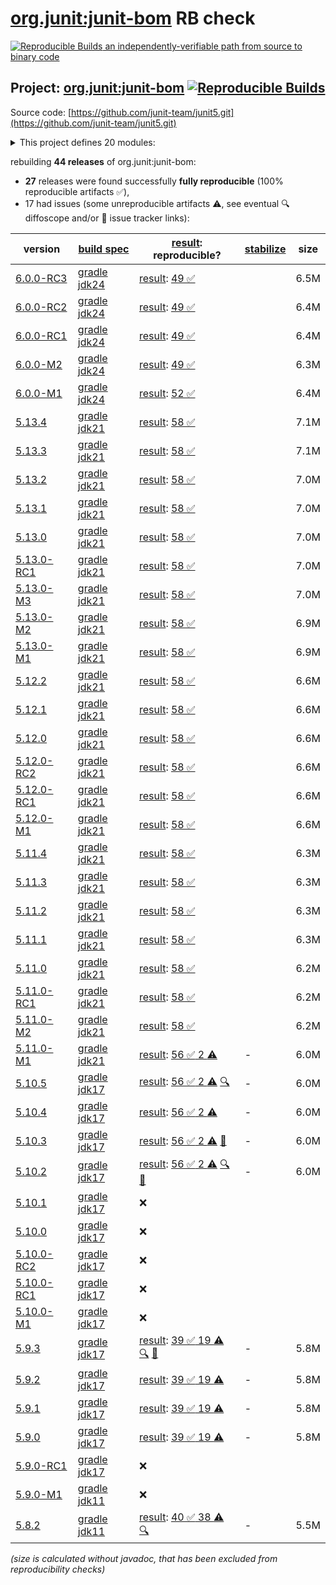 [org.junit:junit-bom](https://central.sonatype.com/artifact/org.junit/junit-bom/versions) RB check
=======

[![Reproducible Builds](https://reproducible-builds.org/images/logos/rb.svg) an independently-verifiable path from source to binary code](https://reproducible-builds.org/)

## Project: [org.junit:junit-bom](https://central.sonatype.com/artifact/org.junit/junit-bom/versions) [![Reproducible Builds](https://img.shields.io/endpoint?url=https://raw.githubusercontent.com/jvm-repo-rebuild/reproducible-central/master/content/org/junit/junit5/badge.json)](https://github.com/jvm-repo-rebuild/reproducible-central/blob/master/content/org/junit/junit5/README.md)

Source code: [https://github.com/junit-team/junit5.git](https://github.com/junit-team/junit5.git)

<details><summary>This project defines 20 modules:</summary>

* [org.junit.jupiter:junit-jupiter](https://central.sonatype.com/artifact/org.junit.jupiter/junit-jupiter/overview)
* [org.junit.jupiter:junit-jupiter-api](https://central.sonatype.com/artifact/org.junit.jupiter/junit-jupiter-api/overview)
* [org.junit.jupiter:junit-jupiter-engine](https://central.sonatype.com/artifact/org.junit.jupiter/junit-jupiter-engine/overview)
* [org.junit.jupiter:junit-jupiter-migrationsupport](https://central.sonatype.com/artifact/org.junit.jupiter/junit-jupiter-migrationsupport/overview)
* [org.junit.jupiter:junit-jupiter-params](https://central.sonatype.com/artifact/org.junit.jupiter/junit-jupiter-params/overview)
* [org.junit.platform:junit-platform-commons](https://central.sonatype.com/artifact/org.junit.platform/junit-platform-commons/overview)
* [org.junit.platform:junit-platform-console](https://central.sonatype.com/artifact/org.junit.platform/junit-platform-console/overview)
* [org.junit.platform:junit-platform-console-standalone](https://central.sonatype.com/artifact/org.junit.platform/junit-platform-console-standalone/overview)
* [org.junit.platform:junit-platform-engine](https://central.sonatype.com/artifact/org.junit.platform/junit-platform-engine/overview)
* [org.junit.platform:junit-platform-jfr](https://central.sonatype.com/artifact/org.junit.platform/junit-platform-jfr/overview)
* [org.junit.platform:junit-platform-launcher](https://central.sonatype.com/artifact/org.junit.platform/junit-platform-launcher/overview)
* [org.junit.platform:junit-platform-reporting](https://central.sonatype.com/artifact/org.junit.platform/junit-platform-reporting/overview)
* [org.junit.platform:junit-platform-runner](https://central.sonatype.com/artifact/org.junit.platform/junit-platform-runner/overview)
* [org.junit.platform:junit-platform-suite](https://central.sonatype.com/artifact/org.junit.platform/junit-platform-suite/overview)
* [org.junit.platform:junit-platform-suite-api](https://central.sonatype.com/artifact/org.junit.platform/junit-platform-suite-api/overview)
* [org.junit.platform:junit-platform-suite-commons](https://central.sonatype.com/artifact/org.junit.platform/junit-platform-suite-commons/overview)
* [org.junit.platform:junit-platform-suite-engine](https://central.sonatype.com/artifact/org.junit.platform/junit-platform-suite-engine/overview)
* [org.junit.platform:junit-platform-testkit](https://central.sonatype.com/artifact/org.junit.platform/junit-platform-testkit/overview)
* [org.junit.vintage:junit-vintage-engine](https://central.sonatype.com/artifact/org.junit.vintage/junit-vintage-engine/overview)
* [org.junit:junit-bom](https://central.sonatype.com/artifact/org.junit/junit-bom/overview)
</details>

rebuilding **44 releases** of org.junit:junit-bom:
- **27** releases were found successfully **fully reproducible** (100% reproducible artifacts :white_check_mark:),
- 17 had issues (some unreproducible artifacts :warning:, see eventual :mag: diffoscope and/or :memo: issue tracker links):

| version | [build spec](/BUILDSPEC.md) | [result](https://reproducible-builds.org/docs/jvm/): reproducible? | [stabilize](https://github.com/google/oss-rebuild/blob/main/cmd/stabilize/README.md) | size |
| -- | --------- | ------ | ------ | -- |
| [6.0.0-RC3](https://central.sonatype.com/artifact/org.junit/junit-bom/6.0.0-RC3/pom) | [gradle jdk24](junit5-6.0.0-RC3.buildspec) | [result](junit-bom-6.0.0-RC3.buildinfo): [49 :white_check_mark: ](junit-bom-6.0.0-RC3.buildcompare) | | 6.5M |
| [6.0.0-RC2](https://central.sonatype.com/artifact/org.junit/junit-bom/6.0.0-RC2/pom) | [gradle jdk24](junit5-6.0.0-RC2.buildspec) | [result](junit-bom-6.0.0-RC2.buildinfo): [49 :white_check_mark: ](junit-bom-6.0.0-RC2.buildcompare) | | 6.4M |
| [6.0.0-RC1](https://central.sonatype.com/artifact/org.junit/junit-bom/6.0.0-RC1/pom) | [gradle jdk24](junit5-6.0.0-RC1.buildspec) | [result](junit-bom-6.0.0-RC1.buildinfo): [49 :white_check_mark: ](junit-bom-6.0.0-RC1.buildcompare) | | 6.4M |
| [6.0.0-M2](https://central.sonatype.com/artifact/org.junit/junit-bom/6.0.0-M2/pom) | [gradle jdk24](junit5-6.0.0-M2.buildspec) | [result](junit-bom-6.0.0-M2.buildinfo): [49 :white_check_mark: ](junit-bom-6.0.0-M2.buildcompare) | | 6.3M |
| [6.0.0-M1](https://central.sonatype.com/artifact/org.junit/junit-bom/6.0.0-M1/pom) | [gradle jdk24](junit5-6.0.0-M1.buildspec) | [result](junit-bom-6.0.0-M1.buildinfo): [52 :white_check_mark: ](junit-bom-6.0.0-M1.buildcompare) | | 6.4M |
| [5.13.4](https://central.sonatype.com/artifact/org.junit/junit-bom/5.13.4/pom) | [gradle jdk21](junit5-5.13.4.buildspec) | [result](junit-bom-5.13.4.buildinfo): [58 :white_check_mark: ](junit-bom-5.13.4.buildcompare) | | 7.1M |
| [5.13.3](https://central.sonatype.com/artifact/org.junit/junit-bom/5.13.3/pom) | [gradle jdk21](junit5-5.13.3.buildspec) | [result](junit-bom-5.13.3.buildinfo): [58 :white_check_mark: ](junit-bom-5.13.3.buildcompare) | | 7.1M |
| [5.13.2](https://central.sonatype.com/artifact/org.junit/junit-bom/5.13.2/pom) | [gradle jdk21](junit5-5.13.2.buildspec) | [result](junit-bom-5.13.2.buildinfo): [58 :white_check_mark: ](junit-bom-5.13.2.buildcompare) | | 7.0M |
| [5.13.1](https://central.sonatype.com/artifact/org.junit/junit-bom/5.13.1/pom) | [gradle jdk21](junit5-5.13.1.buildspec) | [result](junit-bom-5.13.1.buildinfo): [58 :white_check_mark: ](junit-bom-5.13.1.buildcompare) | | 7.0M |
| [5.13.0](https://central.sonatype.com/artifact/org.junit/junit-bom/5.13.0/pom) | [gradle jdk21](junit5-5.13.0.buildspec) | [result](junit-bom-5.13.0.buildinfo): [58 :white_check_mark: ](junit-bom-5.13.0.buildcompare) | | 7.0M |
| [5.13.0-RC1](https://central.sonatype.com/artifact/org.junit/junit-bom/5.13.0-RC1/pom) | [gradle jdk21](junit5-5.13.0-RC1.buildspec) | [result](junit-bom-5.13.0-RC1.buildinfo): [58 :white_check_mark: ](junit-bom-5.13.0-RC1.buildcompare) | | 7.0M |
| [5.13.0-M3](https://central.sonatype.com/artifact/org.junit/junit-bom/5.13.0-M3/pom) | [gradle jdk21](junit5-5.13.0-M3.buildspec) | [result](junit-bom-5.13.0-M3.buildinfo): [58 :white_check_mark: ](junit-bom-5.13.0-M3.buildcompare) | | 7.0M |
| [5.13.0-M2](https://central.sonatype.com/artifact/org.junit/junit-bom/5.13.0-M2/pom) | [gradle jdk21](junit5-5.13.0-M2.buildspec) | [result](junit-bom-5.13.0-M2.buildinfo): [58 :white_check_mark: ](junit-bom-5.13.0-M2.buildcompare) | | 6.9M |
| [5.13.0-M1](https://central.sonatype.com/artifact/org.junit/junit-bom/5.13.0-M1/pom) | [gradle jdk21](junit5-5.13.0-M1.buildspec) | [result](junit-bom-5.13.0-M1.buildinfo): [58 :white_check_mark: ](junit-bom-5.13.0-M1.buildcompare) | | 6.9M |
| [5.12.2](https://central.sonatype.com/artifact/org.junit/junit-bom/5.12.2/pom) | [gradle jdk21](junit5-5.12.2.buildspec) | [result](junit-bom-5.12.2.buildinfo): [58 :white_check_mark: ](junit-bom-5.12.2.buildcompare) | | 6.6M |
| [5.12.1](https://central.sonatype.com/artifact/org.junit/junit-bom/5.12.1/pom) | [gradle jdk21](junit5-5.12.1.buildspec) | [result](junit-bom-5.12.1.buildinfo): [58 :white_check_mark: ](junit-bom-5.12.1.buildcompare) | | 6.6M |
| [5.12.0](https://central.sonatype.com/artifact/org.junit/junit-bom/5.12.0/pom) | [gradle jdk21](junit5-5.12.0.buildspec) | [result](junit-bom-5.12.0.buildinfo): [58 :white_check_mark: ](junit-bom-5.12.0.buildcompare) | | 6.6M |
| [5.12.0-RC2](https://central.sonatype.com/artifact/org.junit/junit-bom/5.12.0-RC2/pom) | [gradle jdk21](junit5-5.12.0-RC2.buildspec) | [result](junit-bom-5.12.0-RC2.buildinfo): [58 :white_check_mark: ](junit-bom-5.12.0-RC2.buildcompare) | | 6.6M |
| [5.12.0-RC1](https://central.sonatype.com/artifact/org.junit/junit-bom/5.12.0-RC1/pom) | [gradle jdk21](junit5-5.12.0-RC1.buildspec) | [result](junit-bom-5.12.0-RC1.buildinfo): [58 :white_check_mark: ](junit-bom-5.12.0-RC1.buildcompare) | | 6.6M |
| [5.12.0-M1](https://central.sonatype.com/artifact/org.junit/junit-bom/5.12.0-M1/pom) | [gradle jdk21](junit5-5.12.0-M1.buildspec) | [result](junit-bom-5.12.0-M1.buildinfo): [58 :white_check_mark: ](junit-bom-5.12.0-M1.buildcompare) | | 6.6M |
| [5.11.4](https://central.sonatype.com/artifact/org.junit/junit-bom/5.11.4/pom) | [gradle jdk21](junit5-5.11.4.buildspec) | [result](junit-bom-5.11.4.buildinfo): [58 :white_check_mark: ](junit-bom-5.11.4.buildcompare) | | 6.3M |
| [5.11.3](https://central.sonatype.com/artifact/org.junit/junit-bom/5.11.3/pom) | [gradle jdk21](junit5-5.11.3.buildspec) | [result](junit-bom-5.11.3.buildinfo): [58 :white_check_mark: ](junit-bom-5.11.3.buildcompare) | | 6.3M |
| [5.11.2](https://central.sonatype.com/artifact/org.junit/junit-bom/5.11.2/pom) | [gradle jdk21](junit5-5.11.2.buildspec) | [result](junit-bom-5.11.2.buildinfo): [58 :white_check_mark: ](junit-bom-5.11.2.buildcompare) | | 6.3M |
| [5.11.1](https://central.sonatype.com/artifact/org.junit/junit-bom/5.11.1/pom) | [gradle jdk21](junit5-5.11.1.buildspec) | [result](junit-bom-5.11.1.buildinfo): [58 :white_check_mark: ](junit-bom-5.11.1.buildcompare) | | 6.3M |
| [5.11.0](https://central.sonatype.com/artifact/org.junit/junit-bom/5.11.0/pom) | [gradle jdk21](junit5-5.11.0.buildspec) | [result](junit-bom-5.11.0.buildinfo): [58 :white_check_mark: ](junit-bom-5.11.0.buildcompare) | | 6.2M |
| [5.11.0-RC1](https://central.sonatype.com/artifact/org.junit/junit-bom/5.11.0-RC1/pom) | [gradle jdk21](junit5-5.11.0-RC1.buildspec) | [result](junit-bom-5.11.0-RC1.buildinfo): [58 :white_check_mark: ](junit-bom-5.11.0-RC1.buildcompare) | | 6.2M |
| [5.11.0-M2](https://central.sonatype.com/artifact/org.junit/junit-bom/5.11.0-M2/pom) | [gradle jdk21](junit5-5.11.0-M2.buildspec) | [result](junit-bom-5.11.0-M2.buildinfo): [58 :white_check_mark: ](junit-bom-5.11.0-M2.buildcompare) | | 6.2M |
| [5.11.0-M1](https://central.sonatype.com/artifact/org.junit/junit-bom/5.11.0-M1/pom) | [gradle jdk21](junit5-5.11.0-M1.buildspec) | [result](junit-bom-5.11.0-M1.buildinfo): [56 :white_check_mark:  2 :warning:](junit-bom-5.11.0-M1.buildcompare) | - | 6.0M |
| [5.10.5](https://central.sonatype.com/artifact/org.junit/junit-bom/5.10.5/pom) | [gradle jdk17](junit5-5.10.5.buildspec) | [result](junit-bom-5.10.5.buildinfo): [56 :white_check_mark:  2 :warning:](junit-bom-5.10.5.buildcompare) [:mag:](junit-bom-5.10.5.diffoscope) | - | 6.0M |
| [5.10.4](https://central.sonatype.com/artifact/org.junit/junit-bom/5.10.4/pom) | [gradle jdk17](junit5-5.10.4.buildspec) | [result](junit-bom-5.10.4.buildinfo): [56 :white_check_mark:  2 :warning:](junit-bom-5.10.4.buildcompare) | - | 6.0M |
| [5.10.3](https://central.sonatype.com/artifact/org.junit/junit-bom/5.10.3/pom) | [gradle jdk17](junit5-5.10.3.buildspec) | [result](junit-bom-5.10.3.buildinfo): [56 :white_check_mark:  2 :warning:](junit-bom-5.10.3.buildcompare) [:memo:](https://github.com/junit-team/junit5/issues/3690) | - | 6.0M |
| [5.10.2](https://central.sonatype.com/artifact/org.junit/junit-bom/5.10.2/pom) | [gradle jdk17](junit5-5.10.2.buildspec) | [result](junit-bom-5.10.2.buildinfo): [56 :white_check_mark:  2 :warning:](junit-bom-5.10.2.buildcompare) [:mag:](junit-bom-5.10.2.diffoscope) [:memo:](https://github.com/junit-team/junit5/issues/3690) | - | 6.0M |
| [5.10.1](https://central.sonatype.com/artifact/org.junit/junit-bom/5.10.1/pom) | [gradle jdk17](junit5-5.10.1.buildspec) | :x: | |
| [5.10.0](https://central.sonatype.com/artifact/org.junit/junit-bom/5.10.0/pom) | [gradle jdk17](junit5-5.10.0.buildspec) | :x: | |
| [5.10.0-RC2](https://central.sonatype.com/artifact/org.junit/junit-bom/5.10.0-RC2/pom) | [gradle jdk17](junit5-5.10.0-RC2.buildspec) | :x: | |
| [5.10.0-RC1](https://central.sonatype.com/artifact/org.junit/junit-bom/5.10.0-RC1/pom) | [gradle jdk17](junit5-5.10.0-RC1.buildspec) | :x: | |
| [5.10.0-M1](https://central.sonatype.com/artifact/org.junit/junit-bom/5.10.0-M1/pom) | [gradle jdk17](junit5-5.10.0-M1.buildspec) | :x: | |
| [5.9.3](https://central.sonatype.com/artifact/org.junit/junit-bom/5.9.3/pom) | [gradle jdk17](junit5-5.9.3.buildspec) | [result](junit-bom-5.9.3.buildinfo): [39 :white_check_mark:  19 :warning:](junit-bom-5.9.3.buildcompare) [:mag:](junit-bom-5.9.3.diffoscope) [:memo:](https://github.com/junit-team/junit5/issues/3559) | - | 5.8M |
| [5.9.2](https://central.sonatype.com/artifact/org.junit/junit-bom/5.9.2/pom) | [gradle jdk17](junit5-5.9.2.buildspec) | [result](junit-bom-5.9.2.buildinfo): [39 :white_check_mark:  19 :warning:](junit-bom-5.9.2.buildcompare) | - | 5.8M |
| [5.9.1](https://central.sonatype.com/artifact/org.junit/junit-bom/5.9.1/pom) | [gradle jdk17](junit5-5.9.1.buildspec) | [result](junit-bom-5.9.1.buildinfo): [39 :white_check_mark:  19 :warning:](junit-bom-5.9.1.buildcompare) | - | 5.8M |
| [5.9.0](https://central.sonatype.com/artifact/org.junit/junit-bom/5.9.0/pom) | [gradle jdk17](junit5-5.9.0.buildspec) | [result](junit-bom-5.9.0.buildinfo): [39 :white_check_mark:  19 :warning:](junit-bom-5.9.0.buildcompare) | - | 5.8M |
| [5.9.0-RC1](https://central.sonatype.com/artifact/org.junit/junit-bom/5.9.0-RC1/pom) | [gradle jdk17](junit5-5.9.0-RC1.buildspec) | :x: | |
| [5.9.0-M1](https://central.sonatype.com/artifact/org.junit/junit-bom/5.9.0-M1/pom) | [gradle jdk11](junit5-5.9.0-M1.buildspec) | :x: | |
| [5.8.2](https://central.sonatype.com/artifact/org.junit/junit-bom/5.8.2/pom) | [gradle jdk11](junit5-5.8.2.buildspec) | [result](junit-bom-5.8.2.buildinfo): [40 :white_check_mark:  38 :warning:](junit-bom-5.8.2.buildcompare) [:mag:](junit-bom-5.8.2.diffoscope) | - | 5.5M |

<i>(size is calculated without javadoc, that has been excluded from reproducibility checks)</i>
